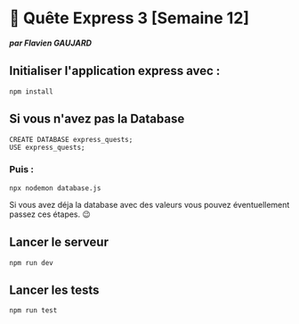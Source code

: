 # 🚀 Quête Express 3 [Semaine 12]

**_par Flavien GAUJARD_**

## Initialiser l'application express avec :

    npm install

## Si vous n'avez pas la Database

    CREATE DATABASE express_quests;
    USE express_quests;

### Puis :

    npx nodemon database.js

Si vous avez déja la database avec des valeurs vous pouvez éventuellement passez ces étapes. 😉

## Lancer le serveur

    npm run dev

## Lancer les tests

    npm run test
